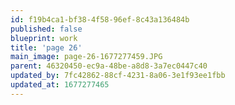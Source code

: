 ```yaml
---
id: f19b4ca1-bf38-4f58-96ef-8c43a136484b
published: false
blueprint: work
title: 'page 26'
main_image: page-26-1677277459.JPG
parent: 46320450-ec9a-48be-a8d8-3a7ec0447c40
updated_by: 7fc42862-88cf-4231-8a06-3e1f93ee1fbb
updated_at: 1677277465
---
```

